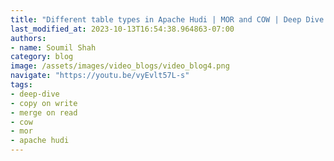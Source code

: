 ```yaml
---
title: "Different table types in Apache Hudi | MOR and COW | Deep Dive | By Sivabalan Narayanan"
last_modified_at: 2023-10-13T16:54:38.964863-07:00
authors:
- name: Soumil Shah
category: blog
image: /assets/images/video_blogs/video_blog4.png
navigate: "https://youtu.be/vyEvlt57L-s"
tags:
- deep-dive
- copy on write
- merge on read
- cow
- mor
- apache hudi
---
```

